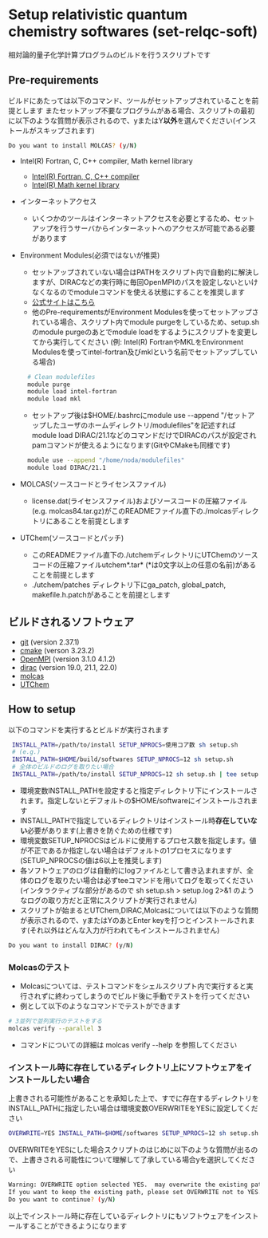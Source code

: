 # Setup relativistic quantum chemistry softwares (set-relqc-soft)

相対論的量子化学計算プログラムのビルドを行うスクリプトです

## Pre-requirements

ビルドにあたっては以下のコマンド、ツールがセットアップされていることを前提とします
またセットアップ不要なプログラムがある場合、スクリプトの最初に以下のような質問が表示されるので、yまたはY**以外**を選んでください(インストールがスキップされます)

```sh
Do you want to install MOLCAS? (y/N)
```

- Intel(R) Fortran, C, C++ compiler, Math kernel library
  - [Intel(R) Fortran, C, C++ compiler](https://www.intel.com/content/www/us/en/developer/tools/oneapi/toolkits.html)
  - [Intel(R) Math kernel library](https://www.intel.com/content/www/us/en/develop/documentation/get-started-with-mkl-for-dpcpp/top.html)

- インターネットアクセス
  - いくつかのツールはインターネットアクセスを必要とするため、セットアップを行うサーバからインターネットへのアクセスが可能である必要があります

- Environment Modules(必須ではないが推奨)
  - セットアップされていない場合はPATHをスクリプト内で自動的に解決しますが、DIRACなどの実行時に毎回OpenMPIのパスを設定しないといけなくなるのでmoduleコマンドを使える状態にすることを推奨します
  - [公式サイトはこちら](http://modules.sourceforge.net/)
  - 他のPre-requirementsがEnvironment Modulesを使ってセットアップされている場合、スクリプト内でmodule purgeをしているため、setup.shのmodule purgeのあとでmodule loadをするようにスクリプトを変更してから実行してください
  (例: Intel(R) FortranやMKLをEnvironment Modulesを使ってintel-fortran及びmklという名前でセットアップしている場合)

  ```sh
    # Clean modulefiles
    module purge
    module load intel-fortran
    module load mkl
  ```

  - セットアップ後は\$HOME/.bashrcにmodule use --append "/セットアップしたユーザのホームディレクトリ/modulefiles"を記述すればmodule load DIRAC/21.1などのコマンドだけでDIRACのパスが設定されpamコマンドが使えるようになります(GitやCMakeも同様です)

  ```sh
    module use --append "/home/noda/modulefiles"
    module load DIRAC/21.1
  ```

- MOLCAS(ソースコードとライセンスファイル)
  - license.dat(ライセンスファイル)およびソースコードの圧縮ファイル(e.g. molcas84.tar.gz)がこのREADMEファイル直下の./molcasディレクトリにあることを前提とします

- UTChem(ソースコードとパッチ)
  - このREADMEファイル直下の./utchemディレクトリにUTChemのソースコードの圧縮ファイルutchem*.tar* (\*は0文字以上の任意の名前)があることを前提とします
  - ./utchem/patches ディレクトリ下にga_patch, global_patch, makefile.h.patchがあることを前提とします

## ビルドされるソフトウェア

- [git](https://git-scm.com/) (version 2.37.1)
- [cmake](https://cmake.org/) (verson 3.23.2)
- [OpenMPI](https://www.open-mpi.org/) (version 3.1.0 4.1.2)
- [dirac](http://diracprogram.org) (version 19.0, 21.1, 22.0)
- [molcas](https://molcas.org)
- [UTChem](http://ccl.scc.kyushu-u.ac.jp/~nakano/papers/lncs-2660-84.pdf)

## How to setup

以下のコマンドを実行するとビルドが実行されます

```sh
 INSTALL_PATH=/path/to/install SETUP_NPROCS=使用コア数 sh setup.sh
 # (e.g.)
 INSTALL_PATH=$HOME/build/softwares SETUP_NPROCS=12 sh setup.sh
 # 全体のビルドのログを取りたい場合
 INSTALL_PATH=/path/to/install SETUP_NPROCS=12 sh setup.sh | tee setup.log
```

- 環境変数INSTALL_PATHを設定すると指定ディレクトリ下にインストールされます。指定しないとデフォルトの\$HOME/softwareにインストールされます
- INSTALL_PATHで指定しているディレクトリはインストール時**存在していない**必要があります(上書きを防ぐための仕様です)
- 環境変数SETUP_NPROCSはビルドに使用するプロセス数を指定します。値が不正であるか指定しない場合はデフォルトの1プロセスになります(SETUP_NPROCSの値は6以上を推奨します)
- 各ソフトウェアのログは自動的にlogファイルとして書き込まれますが、全体のログを取りたい場合は必ずteeコマンドを用いてログを取ってください(インタラクティブな部分があるので sh setup.sh > setup.log 2>&1 のようなログの取り方だと正常にスクリプトが実行されません)
- スクリプトが始まるとUTChem,DIRAC,Molcasについては以下のような質問が表示されるので、yまたはYのあとEnter keyを打つとインストールされます(それ以外はどんな入力が行われてもインストールされません)

```sh
Do you want to install DIRAC? (y/N)
```

### Molcasのテスト

- Molcasについては、テストコマンドをシェルスクリプト内で実行すると実行されずに終わってしまうのでビルド後に手動でテストを行ってください
- 例として以下のようなコマンドでテストができます

```sh
# 3並列で並列実行のテストをする
molcas verify --parallel 3
```

- コマンドについての詳細は molcas verify --help を参照してください

### インストール時に存在しているディレクトリ上にソフトウェアをインストールしたい場合

  上書きされる可能性があることを承知した上で、すでに存在するディレクトリをINSTALL_PATHに指定したい場合は環境変数OVERWRITEをYESに設定してください

  ```sh
  OVERWRITE=YES INSTALL_PATH=$HOME/softwares SETUP_NPROCS=12 sh setup.sh
  ```

  OVERWRITEをYESにした場合スクリプトのはじめに以下のような質問が出るので、上書きされる可能性について理解して了承している場合yを選択してください

  ```sh
  Warning: OVERWRITE option selected YES.  may overwrite the existing path! /path/to/install.
  If you want to keep the existing path, please set OVERWRITE not to YES.
  Do you want to continue? (y/N)
  ```

  以上でインストール時に存在しているディレクトリにもソフトウェアをインストールすることができるようになります
